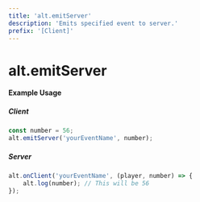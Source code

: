 ```yaml
---
title: 'alt.emitServer'
description: 'Emits specified event to server.'
prefix: '[Client]'
---
```


# alt.emitServer

**Example Usage**

##### Client

```js
const number = 56;
alt.emitServer('yourEventName', number);
```

##### Server

```js
alt.onClient('yourEventName', (player, number) => {
    alt.log(number); // This will be 56
});
```
